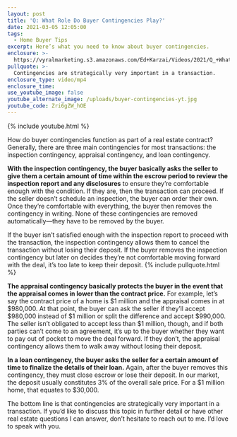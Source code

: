 ```yaml
---
layout: post
title: 'Q: What Role Do Buyer Contingencies Play?'
date: 2021-03-05 12:05:00
tags:
  - Home Buyer Tips
excerpt: Here’s what you need to know about buyer contingencies.
enclosure: >-
  https://vyralmarketing.s3.amazonaws.com/Ed+Karzai/Videos/2021/Q_+What+Role+Do+Buyer+Contingencies+Play_.mp4
pullquote: >-
  Contingencies are strategically very important in a transaction.
enclosure_type: video/mp4
enclosure_time:
use_youtube_image: false
youtube_alternate_image: /uploads/buyer-contingencies-yt.jpg
youtube_code: Zri6gZW_hOE
---
```


{% include youtube.html %}

How do buyer contingencies function as part of a real estate contract? Generally, there are three main contingencies for most transactions: the inspection contingency, appraisal contingency, and loan contingency. 

**With the inspection contingency, the buyer basically asks the seller to give them a certain amount of time within the escrow period to review the inspection report and any disclosures** to ensure they’re comfortable enough with the condition. If they are, then the transaction can proceed. If the seller doesn’t schedule an inspection, the buyer can order their own. Once they’re comfortable with everything, the buyer then removes the contingency in writing. None of these contingencies are removed automatically—they have to be removed by the buyer. 

If the buyer isn’t satisfied enough with the inspection report to proceed with the transaction, the inspection contingency allows them to cancel the transaction without losing their deposit. If the buyer removes the inspection contingency but later on decides they’re not comfortable moving forward with the deal, it’s too late to keep their deposit. 
{% include pullquote.html %}

**The appraisal contingency basically protects the buyer in the event that the appraisal comes in lower than the contract price.** For example, let’s say the contract price of a home is $1 million and the appraisal comes in at $980,000. At that point, the buyer can ask the seller if they’ll accept $980,000 instead of $1 million or split the difference and accept $990,000. The seller isn’t obligated to accept less than $1 million, though, and if both parties can’t come to an agreement, it’s up to the buyer whether they want to pay out of pocket to move the deal forward. If they don’t, the appraisal contingency allows them to walk away without losing their deposit. 

**In a loan contingency, the buyer asks the seller for a certain amount of time to finalize the details of their loan.** Again, after the buyer removes this contingency, they must close escrow or lose their deposit. In our market, the deposit usually constitutes 3% of the overall sale price. For a $1 million home, that equates to $30,000.

The bottom line is that contingencies are strategically very important in a transaction. If you’d like to discuss this topic in further detail or have other real estate questions I can answer, don’t hesitate to reach out to me. I’d love to speak with you. 